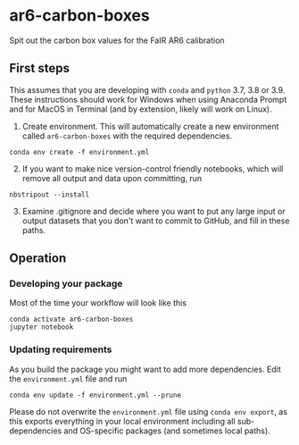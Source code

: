 # ar6-carbon-boxes
Spit out the carbon box values for the FaIR AR6 calibration

## First steps

This assumes that you are developing with `conda` and `python` 3.7, 3.8 or 3.9. These instructions should work for Windows when using Anaconda Prompt and for MacOS in Terminal (and by extension, likely will work on Linux).

1. Create environment. This will automatically create a new environment called `ar6-carbon-boxes` with the required dependencies.

```
conda env create -f environment.yml
```
2. If you want to make nice version-control friendly notebooks, which will remove all output and data upon committing, run
```
nbstripout --install
```

3. Examine .gitignore and decide where you want to put any large input or output datasets that you don't want to commit to GitHub, and fill in these paths.

## Operation

### Developing your package

Most of the time your workflow will look like this

```
conda activate ar6-carbon-boxes
jupyter notebook
```

### Updating requirements

As you build the package you might want to add more dependencies. Edit the `environment.yml` file and run
```
conda env update -f environment.yml --prune
```

Please do not overwrite the `environment.yml` file using `conda env export`, as this exports everything in your local environment including all sub-dependencies and OS-specific packages (and sometimes local paths).
